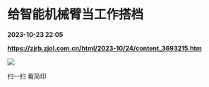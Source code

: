 # 给智能机械臂当工作搭档

**2023-10-23 22:05**

**https://zjrb.zjol.com.cn/html/2023-10/24/content_3693215.htm**

![](https://zjrb.zjol.com.cn/images/2023-10/24/zjrb2023102400008v01b008.jpg)

扫一扫 看简印